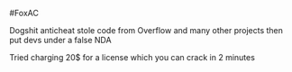 #FoxAC

Dogshit anticheat stole code from Overflow and many other projects then put devs under a false NDA

Tried charging 20$ for a license which you can crack in 2 minutes
